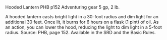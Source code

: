 Hooded Lantern
PHB
p152
Adventuring gear
5 gp, 2 lb.

A hooded lantern casts bright light in a 30-foot radius and dim light for an additional 30 feet. Once lit, it burns for 6 hours on a flask (1 pint) of oil. As an action, you can lower the hood, reducing the light to dim light in a 5-foot radius.
Source: PHB, page 152. Available in the SRD and the Basic Rules.